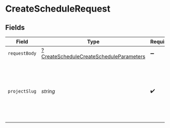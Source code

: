 # CreateScheduleRequest


## Fields

| Field                                                                                                        | Type                                                                                                         | Required                                                                                                     | Description                                                                                                  |
| ------------------------------------------------------------------------------------------------------------ | ------------------------------------------------------------------------------------------------------------ | ------------------------------------------------------------------------------------------------------------ | ------------------------------------------------------------------------------------------------------------ |
| `requestBody`                                                                                                | [?CreateScheduleCreateScheduleParameters](../../models/operations/CreateScheduleCreateScheduleParameters.md) | :heavy_minus_sign:                                                                                           | N/A                                                                                                          |
| `projectSlug`                                                                                                | *string*                                                                                                     | :heavy_check_mark:                                                                                           | Project slug in the form `vcs-slug/org-name/repo-name`. The `/` characters may be URL-escaped.               |
